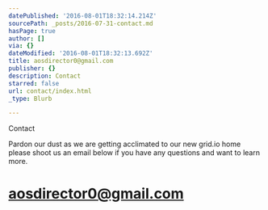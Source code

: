 ```yaml
---
datePublished: '2016-08-01T18:32:14.214Z'
sourcePath: _posts/2016-07-31-contact.md
hasPage: true
author: []
via: {}
dateModified: '2016-08-01T18:32:13.692Z'
title: aosdirector0@gmail.com
publisher: {}
description: Contact
starred: false
url: contact/index.html
_type: Blurb

---
```

Contact

Pardon our dust as we are getting acclimated to our new grid.io home please shoot us an email below if you have any questions and want to learn more.

# **[aosdirector0@gmail.com][0]**

[0]: aosdirector0@gmail.com